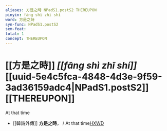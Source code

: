 ```yaml
---
aliases: 方是之時 NPadS1.postS2 THEREUPON
pinyin: fāng shì zhī shí
word: 方是之時
syn-func: NPadS1.postS2
sem-feat: 
total: 1
concept: THEREUPON 
---
```

# [[方是之時]] *[[fāng shì zhī shí]]*  [[uuid-5e4c5fca-4848-4d3e-9f59-3ad36159adc4|NPadS1.postS2]] [[THEREUPON]]
At that time
 - [[韓詩外傳]] **方是之時**， / At that time[HXWD](https://hxwd.org/textview.html?location=KR1c0066_tls_001-1a.11)